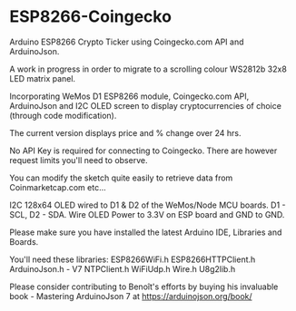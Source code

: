 # ESP8266-Coingecko
Arduino ESP8266 Crypto Ticker using Coingecko.com API and ArduinoJson.

A work in progress in order to migrate to a scrolling colour WS2812b 32x8 LED matrix panel.

Incorporating WeMos D1 ESP8266 module, Coingecko.com API, ArduinoJson and I2C OLED screen to display cryptocurrencies of choice (through code modification).

The current version displays price and % change over 24 hrs.  

No API Key is required for connecting to Coingecko.  There are however request limits you'll need to observe.

You can modify the sketch quite easily to retrieve data from Coinmarketcap.com etc...

I2C 128x64 OLED wired to D1 & D2 of the WeMos/Node MCU boards.  D1 - SCL, D2 - SDA.  Wire OLED Power to 3.3V on ESP board and GND to GND.

Please make sure you have installed the latest Arduino IDE, Libraries and Boards.

You'll need these libraries:
ESP8266WiFi.h
ESP8266HTTPClient.h
ArduinoJson.h - V7
NTPClient.h
WiFiUdp.h
Wire.h
U8g2lib.h

Please consider contributing to Benoît's efforts by buying his invaluable book - Mastering ArduinoJson 7 at
https://arduinojson.org/book/
